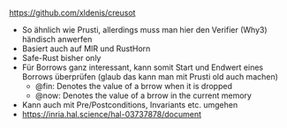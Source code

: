 https://github.com/xldenis/creusot

- So ähnlich wie Prusti, allerdings muss man hier den Verifier (Why3) händisch anwerfen
- Basiert auch auf MIR und RustHorn
- Safe-Rust bisher only
- Für Borrows ganz interessant, kann somit Start und Endwert eines Borrows überprüfen (glaub das kann man mit Prusti old auch machen)
	- @fin: Denotes the value of a brrow when it is dropped
	- @now: Denotes the value of a brrow in the current memory
- Kann auch mit Pre/Postconditions, Invariants etc. umgehen
- https://inria.hal.science/hal-03737878/document